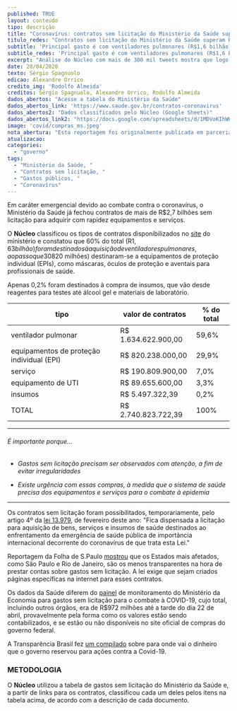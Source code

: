 ```yaml
---
published: TRUE
layout: conteudo
tipo: descrição
title: "Coronavírus: contratos sem licitação do Ministério da Saúde superam R$2,7 bilhões"
titulo_redes: "Contratos sem licitação do Ministério da Saúde superam R$2,7 bi"
subtitle: 'Principal gasto é com ventiladores pulmonares (R$1,6 bilhão), seguido de equipamentos de proteção individual (R$820 milhões)'
subtitle_redes: 'Principal gasto é com ventiladores pulmonares (R$1,6 bilhão) e equipamentos de proteção individual (R$820 milhões)'
excerpt: "Análise do Núcleo com mais de 300 mil tweets mostra que logo após publicação de Mandetta anunciando sua saída do governo há um pico de tweets negativos muito superior a positivos, continuando assim por algumas horas."
date: 20/04/2020
texto: Sérgio Spagnuolo
edicao: Alexandre Orrico
credito_img: 'Rodolfo Almeida'
creditos: Sérgio Spagnuolo, Alexandre Orrico, Rodolfo Almeida
dados_abertos: "Acesse a tabela do Ministério da Saúde"
dados_abertos_link: 'https://www.saude.gov.br/contratos-coronavirus'
dados_abertos2: "Dados classificados pelo Núcleo (Google Sheets)"
dados_abertos_link2: "https://docs.google.com/spreadsheets/d/1MDVoKIhWKDTISC5u5skEbcvYZ2R12Bw6Bm-mLoySyTk/edit?usp=sharing"
image: 'covid/compras_ms.jpeg'
nota_abertura: "Esta reportagem foi originalmente publicada em parceria com o <a href='https://br.noticias.yahoo.com/coronavirus-contratos-sem-licitacao-do-ministerio-da-saude-superam-r-27-bilhoes-210946831.html' target='_blank'>Yahoo Brasil</a>"
atualizacao:
categories:
  - "governo"
tags:
  - "Ministério da Saúde, "
  - "Contratos sem licitação, "
  - "Gastos públicos, "
  - "Coronavírus"
---
```


Em caráter emergencial devido ao combate contra o coronavírus, o Ministério da Saúde já fechou contratos de mais de R$2,7 bilhões sem licitação para adquirir com rapidez equipamentos e serviços.

O **Núcleo** classificou os tipos de contratos disponibilizados no [site](https://www.saude.gov.br/contratos-coronavirus) do ministério e constatou que 60% do total (R$1,63 bilhão) foram destinados à aquisição de ventiladores pulmonares, ao passo que 30% (R$820 milhões) destinaram-se a equipamentos de proteção individual (EPIs), como máscaras, óculos de proteção e aventais para profissionais de saúde.

Apenas 0,2% foram destinados à compra de insumos, que vão desde reagentes para testes até álcool gel e materiais de laboratório.

| tipo                | valor de contratos  | % do total |
|---------------------|---------------------|------------|
| ventilador pulmonar | R$ 1.634.622.900,00 | 59,6%      |
| equipamentos de proteção individual (EPI)                 | R$ 820.238.000,00   | 29,9%      |
| serviço             | R$ 190.809.900,00   | 7,0%       |
| equipamento de UTI | R$ 89.655.600,00    | 3,3%       |
| insumos             | R$ 5.497.322,39     | 0,2%       |
| TOTAL               | R$ 2.740.823.722,39 |   100%         |

---

###### É importante porque...

- *Gastos sem licitação precisam ser observados com atenção, a fim de evitar irregularidades*

- *Existe urgência com essas compras, à medida que o sistema de saúde precisa dos equipamentos e serviços para o combate à epidemia*


---

Os contratos sem licitação foram possibilitados, temporariamente, pelo artigo 4º da [lei 13.979](http://www.in.gov.br/en/web/dou/-/lei-n-13.979-de-6-de-fevereiro-de-2020-242078735), de fevereiro deste ano: "Fica dispensada a licitação para aquisição de bens, serviços e insumos de saúde destinados ao enfrentamento da emergência de saúde pública de importância internacional decorrente do coronavírus de que trata esta Lei."

Reportagem da Folha de S.Paulo [mostrou](https://www1.folha.uol.com.br/poder/2020/04/estados-mais-afetados-como-sp-e-rj-sao-menos-transparentes-em-gastos-com-pandemia.shtml) que os Estados mais afetados, como São Paulo e Rio de Janeiro, são os menos transparentes na hora de prestar contas sobre gastos sem licitação. A lei exige que sejam criados páginas específicas na internet para esses contratos.

Os dados da Saúde diferem do [painel](https://www.comprasgovernamentais.gov.br/index.php/transparencia/1284-transparencia-dos-dados-de-dispensa-no-combate-ao-covid-19) de monitoramento do Ministério da Economia para gastos sem licitação para o combate à COVID-19, cujo total, incluindo outros órgãos, era de R$972 milhões até a tarde do dia 22 de abril, provavelmente pela forma como os valores estão sendo contabilizados, e se estão ou não disponíveis no site oficial de compras do governo federal.

A Transparência Brasil fez [um compilado](https://www.transparencia.org.br/blog/de-onde-veio-e-para-onde-vai-o-dinheiro-que-o-governo-federal-reservou-para-acoes-da-covid-19/) sobre para onde vai o dinheiro que o governo reservou para ações contra a Covid-19.


### METODOLOGIA

O **Núcleo** utilizou a tabela de gastos sem licitação do Ministério da Saúde e, a partir de links para os contratos, classificou cada um deles pelos itens na tabela acima, de acordo com a descrição de cada documento.
